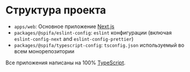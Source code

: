 # Структура проекта

- `apps/web`: Основное приложение [Next.js](https://nextjs.org/)
- `packages/@spifa/eslint-config`: `eslint` конфигурации (включая `eslint-config-next` and `eslint-config-prettier`)
- `packages/@spifa/typescript-config`: `tsconfig.json` используемый во всем монорепозитории

Все приложения написаны на 100% [TypeScript](https://www.typescriptlang.org/).